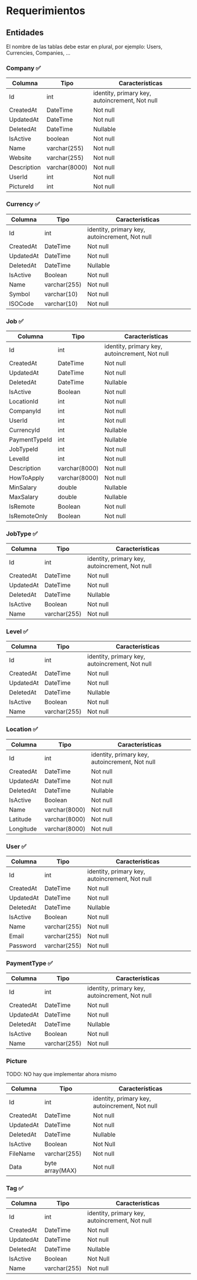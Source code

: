 # Requerimientos

## Entidades

El nombre de las tablas debe estar en plural, por ejemplo: Users, Currencies, Companies, ...

### Company ✅

| **Columna**| **Tipo** | **Características** |
|---|---|---|
| Id | int | identity, primary key, autoincrement, Not null|
| CreatedAt | DateTime | Not null|
| UpdatedAt | DateTime | Not null|
| DeletedAt | DateTime | Nullable|
| IsActive | boolean | Not null |
| Name | varchar(255) | Not null |
| Website | varchar(255) | Not null |
| Description | varchar(8000) | Not null |
| UserId | int | Not null |
| PictureId | int | Not null |

### Currency ✅

| **Columna**| **Tipo** | **Características** |
|---|---|---|
| Id | int | identity, primary key, autoincrement, Not null|
| CreatedAt | DateTime | Not null|
| UpdatedAt | DateTime | Not null|
| DeletedAt | DateTime | Nullable|
| IsActive | Boolean | Not null |
| Name | varchar(255) | Not null |
| Symbol | varchar(10) | Not null |
| ISOCode | varchar(10) | Not null |

### Job ✅

| **Columna**| **Tipo** | **Características** |
|---|---|---|
| Id | int | identity, primary key, autoincrement, Not null|
| CreatedAt | DateTime | Not null|
| UpdatedAt | DateTime | Not null|
| DeletedAt | DateTime | Nullable|
| IsActive | Boolean | Not null |
| LocationId | int | Not null |
| CompanyId | int | Not null |
| UserId | int | Not null |
| CurrencyId | int | Nullable |
| PaymentTypeId | int | Nullable |
| JobTypeId | int | Not null |
| LevelId | int | Not null |
| Description | varchar(8000) | Not null |
| HowToApply | varchar(8000) | Not null |
| MinSalary | double | Nullable |
| MaxSalary | double | Nullable |
| IsRemote | Boolean | Not null |
| IsRemoteOnly | Boolean | Not null |

### JobType ✅

| **Columna**| **Tipo** | **Características** |
|---|---|---|
| Id | int | identity, primary key, autoincrement, Not null|
| CreatedAt | DateTime | Not null |
| UpdatedAt | DateTime | Not null |
| DeletedAt | DateTime | Nullable |
| IsActive | Boolean | Not null |
| Name | varchar(255) | Not null |

### Level ✅

| **Columna**| **Tipo** | **Características** |
|---|---|---|
| Id | int | identity, primary key, autoincrement, Not null|
| CreatedAt | DateTime | Not null|
| UpdatedAt | DateTime | Not null|
| DeletedAt | DateTime | Nullable|
| IsActive | Boolean | Not null |
| Name | varchar(255) | Not null |

### Location ✅

| **Columna**| **Tipo** | **Características** |
|---|---|---|
| Id | int | identity, primary key, autoincrement, Not null|
| CreatedAt | DateTime | Not null |
| UpdatedAt | DateTime | Not null |
| DeletedAt | DateTime | Nullable |
| IsActive | Boolean | Not null |
| Name | varchar(8000) | Not null |
| Latitude | varchar(8000) | Not null |
| Longitude | varchar(8000) | Not null |

### User ✅

| **Columna**| **Tipo** | **Características** |
|---|---|---|
| Id | int | identity, primary key, autoincrement, Not null|
| CreatedAt | DateTime | Not null |
| UpdatedAt | DateTime | Not null |
| DeletedAt | DateTime | Nullable |
| IsActive | Boolean | Not null |
| Name | varchar(255) | Not null|
| Email | varchar(255) | Not null|
| Password | varchar(255) | Not null|

### PaymentType ✅

| **Columna**| **Tipo** | **Características** |
|---|---|---|
| Id | int | identity, primary key, autoincrement, Not null|
| CreatedAt | DateTime | Not null|
| UpdatedAt | DateTime | Not null|
| DeletedAt | DateTime | Nullable|
| IsActive | Boolean | Not null |
| Name | varchar(255) | Not null |

### Picture
TODO: NO hay que implementar ahora mismo

| **Columna**| **Tipo** | **Características** |
|---|---|---|
| Id | int | identity, primary key, autoincrement, Not null|
| CreatedAt | DateTime | Not null |
| UpdatedAt | DateTime | Not null |
| DeletedAt | DateTime | Nullable |
| IsActive | Boolean | Not Null |
| FileName | varchar(255) | Not null |
| Data | byte array(MAX) | Not null |

### Tag ✅

| **Columna**| **Tipo** | **Características** |
|---|---|---|
| Id | int | identity, primary key, autoincrement, Not null|
| CreatedAt | DateTime | Not null |
| UpdatedAt | DateTime | Not null |
| DeletedAt | DateTime | Nullable |
| IsActive | Boolean | Not Null |
| Name | varchar(255) | Not null |